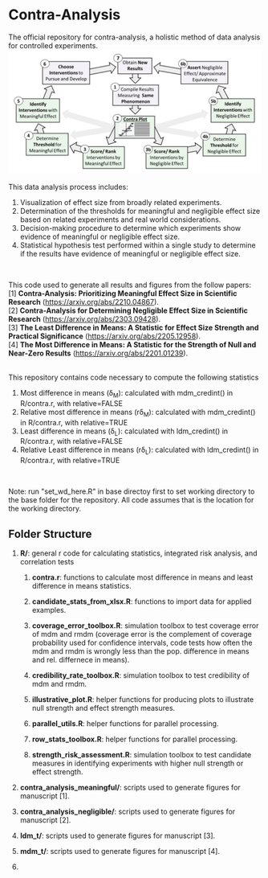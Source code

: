 # Contra-Analysis 

The official repository for contra-analysis, a holistic method of data analysis for controlled experiments.
![Contra-Analysis Flowchart](https://github.com/bac7wj/contra/blob/98b1a2adae65abd003d6a804712fd1a52bc28332/resources/contra-analysis-flowshart.PNG)

This data analysis process includes:
1. Visualization of effect size from broadly related experiments.
2. Determination of the thresholds for meaningful and negligible effect size based on related experiments and real world considerations.
3. Decision-making procedure to determine which experiments show evidence of meaningful or negligible effect size.
4. Statistical hypothesis test performed within a single study to determine if the results have evidence of meaningful or negligible effect size.
<br>

This code used to generate all results and figures from the follow papers:<br>
[1] **Contra-Analysis: Prioritizing Meaningful Effect Size in Scientific Research** (https://arxiv.org/abs/2210.04867).<br>
[2] **Contra-Analysis for Determining Negligible Effect Size in Scientific Research** (https://arxiv.org/abs/2303.09428).<br>
[3] **The Least Difference in Means: A Statistic for Effect Size Strength and Practical Significance** (https://arxiv.org/abs/2205.12958).<br>
[4] **The Most Difference in Means: A Statistic for the Strength of Null and Near-Zero Results** (https://arxiv.org/abs/2201.01239).<br>
<br>

This repository contains code necessary to compute the following statistics 
1. Most difference in means (&delta;<sub>M</sub>): calculated with mdm_credint() in R/contra.r, with relative=FALSE 
2. Relative most difference in means (r&delta;<sub>M</sub>): calculated with mdm_credint() in R/contra.r, with relative=TRUE 
3. Least difference in means (&delta;<sub>L</sub>): calculated with ldm_credint() in R/contra.r, with relative=FALSE 
4. Relative Least difference in means (r&delta;<sub>L</sub>): calculated with ldm_credint() in R/contra.r, with relative=TRUE 
<br>

Note: run "set_wd_here.R" in base directoy first to set working directory to the base folder for the repository. All code assumes that is the location for the working directory.
<br>

## Folder Structure
  
1. __R/__: general r code for calculating statistics, integrated risk analysis, and correlation tests
   
   1. __contra.r__: functions to calculate most difference in means and least difference in means statistics.
   
   2. __candidate_stats_from_xlsx.R__: functions to import data for applied examples.
   
   3. __coverage_error_toolbox.R__: simulation toolbox to test coverage error of mdm and rmdm (coverage error is the complement of coverage probability used for confidence intervals, code tests how often the mdm and rmdm is wrongly less than the pop. difference in means and rel. differnece in means).
   
   4. __credibility_rate_toolbox.R__: simulation toolbox to test credibility of mdm and rmdm.
   
   5. __illustrative_plot.R__: helper functions for producing plots to illustrate null strength and effect strength measures.
   
   6. __parallel_utils.R__: helper functions for parallel processing.
   
   7. __row_stats_toolbox.R__: helper functions for parallel processing.
   
   8. __strength_risk_assessment.R__: simulation toolbox to test candidate measures in identifying experiments with higher null strength or effect strength.
2. __contra_analysis_meaningful/__: scripts used to generate figures for manuscript [1].
3. __contra_analysis_negligible/__: scripts used to generate figures for manuscript [2].
4. __ldm_t/__: scripts used to generate figures for manuscript [3].  
5. __mdm_t/__: scripts used to generate figures for manuscript [4]. 
6. 
